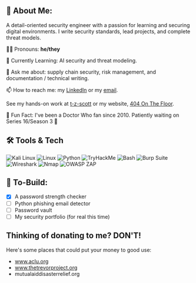 ## 🌠 About Me:
A detail-oriented security engineer with a passion for learning and securing digital environments. I write security standards, lead projects, and complete threat models.

🏳️‍⚧️ Pronouns: **he/they**

🌱 Currently Learning: AI security and threat modeling.

💬 Ask me about: supply chain security, risk management, and documentation / technical writing.

📫 How to reach me: my [LinkedIn](https://www.linkedin.com/in/taylor-z-scott/) or my [email](mailto:contact.taylorzs@gmail.com).

See my hands-on work at [t-z-scott](https://github.com/t-z-scott) or my website, [404 On The Floor](https://404onthefloor.com).

🌃 Fun Fact: I've been a Doctor Who fan since 2010. Patiently waiting on Series 16/Season 3 🙏

## 🛠️ Tools & Tech
![Kali Linux](https://img.shields.io/badge/-Kali%20Linux-557C94?logo=kali&logoColor=white)
![Linux](https://img.shields.io/badge/-Linux-FCC624?logo=linux&logoColor=black)
![Python](https://img.shields.io/badge/-Python-3776AB?logo=python&logoColor=white)
![TryHackMe](https://img.shields.io/badge/-TryHackMe-212C42?logo=tryhackme&logoColor=red)
![Bash](https://img.shields.io/badge/-Bash-4EAA25?logo=gnu-bash&logoColor=white)
![Burp Suite](https://img.shields.io/badge/-Burp%20Suite-FF6F00?logo=burpsuite&logoColor=white)
![Wireshark](https://img.shields.io/badge/-Wireshark-9FEF00?logo=wireshark&logoColor=black)
![Nmap](https://img.shields.io/badge/-Nmap-0077B5?logo=nmap&logoColor=white)
![OWASP ZAP](https://img.shields.io/badge/-OWASP%20ZAP-8D1F28?logo=owasp&logoColor=white)

## 👷 To-Build:
- [x] A password strength checker
- [ ] Python phishing email detector
- [ ] Password vault
- [ ] My security portfolio (for real this time)

## Thinking of donating to me? DON'T!
Here's some places that could put your money to good use:
- www.aclu.org
- www.thetrevorproject.org
- mutualaiddisasterrelief.org
